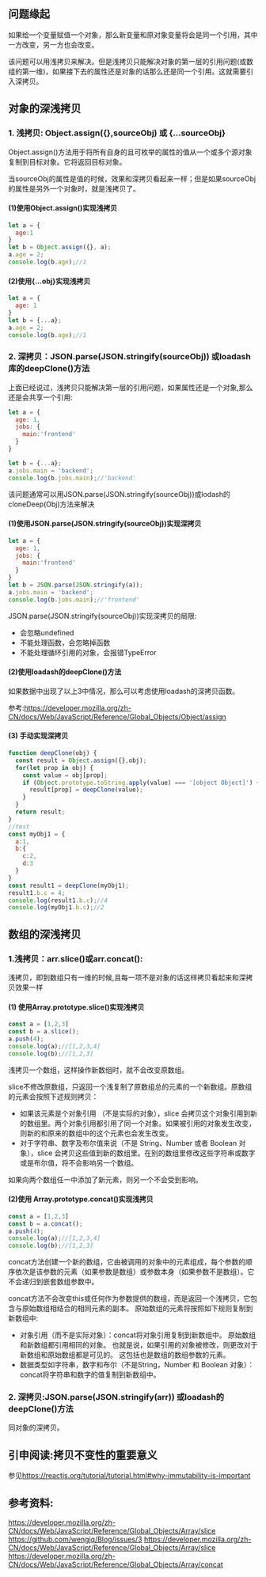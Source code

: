 
## 问题缘起

如果给一个变量赋值一个对象，那么新变量和原对象变量将会是同一个引用，其中一方改变，另一方也会改变。

该问题可以用浅拷贝来解决。但是浅拷贝只能解决对象的第一层的引用问题(或数组的第一维)，如果接下去的属性还是对象的话那么还是同一个引用。这就需要引入深拷贝。



## 对象的深浅拷贝
### 1. 浅拷贝: Object.assign({},sourceObj) 或 {...sourceObj}
Object.assign()方法用于将所有自身的且可枚举的属性的值从一个或多个源对象复制到目标对象。它将返回目标对象。

当sourceObj的属性是值的时候，效果和深拷贝看起来一样；但是如果sourceObj的属性是另外一个对象时，就是浅拷贝了。

#### (1)使用Object.assign()实现浅拷贝

```js
let a = {
  age:1
}
let b = Object.assign({}, a);
a.age = 2;
console.log(b.age);//1
```

#### (2)使用{...obj}实现浅拷贝

```js
let a = {
  age: 1
}
let b = {...a};
a.age = 2;
console.log(b.age);//1
```

### 2. 深拷贝：JSON.parse(JSON.stringify(sourceObj)) 或loadash库的deepClone()方法
上面已经说过，浅拷贝只能解决第一层的引用问题，如果属性还是一个对象,那么还是会共享一个引用:

```js
let a = {
  age: 1,
  jobs: {
    main:'frontend'
  }
}

let b = {...a};
a.jobs.main = 'backend';
console.log(b.jobs.main);//'backend'

```

该问题通常可以用JSON.parse(JSON.stringify(sourceObj))或lodash的cloneDeep(Obj)方法来解决

#### (1)使用JSON.parse(JSON.stringify(sourceObj))实现深拷贝

```js
let a = {
  age: 1,
  jobs: {
    main:'frontend'
  }
}
let b = JSON.parse(JSON.stringify(a));
a.jobs.main = 'backend';
console.log(b.jobs.main);//'frontend'

```

JSON.parse(JSON.stringify(sourceObj))实现深拷贝的局限:
- 会忽略undefined
- 不能处理函数，会忽略掉函数
- 不能处理循环引用的对象，会报错TypeError

#### (2)使用loadash的deepClone()方法
如果数据中出现了以上3中情况，那么可以考虑使用loadash的深拷贝函数。

参考:<https://developer.mozilla.org/zh-CN/docs/Web/JavaScript/Reference/Global_Objects/Object/assign>

#### (3) 手动实现深拷贝
```js
function deepClone(obj) {
  const result = Object.assign({},obj);
  for(let prop in obj) {
    const value = obj[prop];
    if (Object.prototype.toString.apply(value) === '[object Object]') {
      result[prop] = deepClone(value);
    }
  }
  return result;
}
//test
const myObj1 = {
  a:1,
  b:{
    c:2,
    d:3
  }
}
const result1 = deepClone(myObj1);
result1.b.c = 4;
console.log(result1.b.c);//4
console.log(myObj1.b.c);//2
```
## 数组的深浅拷贝
### 1.浅拷贝：arr.slice()或arr.concat():
浅拷贝，即到数组只有一维的时候,且每一项不是对象的话这样拷贝看起来和深拷贝效果一样

#### (1) 使用Array.prototype.slice()实现浅拷贝
```js
const a = [1,2,3]
const b = a.slice();
a.push(4);
console.log(a);//[1,2,3,4]
console.log(b);//[1,2,3]
```
浅拷贝一个数组，这样操作新数组时，就不会改变原数组。

slice不修改原数组，只返回一个浅复制了原数组总的元素的一个新数组。原数组的元素会按照下述规则拷贝：
- 如果该元素是个对象引用 （不是实际的对象），slice 会拷贝这个对象引用到新的数组里。两个对象引用都引用了同一个对象。如果被引用的对象发生改变，则新的和原来的数组中的这个元素也会发生改变。
- 对于字符串、数字及布尔值来说（不是 String、Number 或者 Boolean 对象），slice 会拷贝这些值到新的数组里。在别的数组里修改这些字符串或数字或是布尔值，将不会影响另一个数组。

如果向两个数组任一中添加了新元素，则另一个不会受到影响。

#### (2)使用 Array.prototype.concat()实现浅拷贝
```js
const a = [1,2,3]
const b = a.concat();
a.push(4);
console.log(a);//[1,2,3,4]
console.log(b);//[1,2,3]
```

concat方法创建一个新的数组，它由被调用的对象中的元素组成，每个参数的顺序依次是该参数的元素（如果参数是数组）或参数本身（如果参数不是数组）。它不会递归到嵌套数组参数中。

concat方法不会改变this或任何作为参数提供的数组，而是返回一个浅拷贝，它包含与原始数组相结合的相同元素的副本。 原始数组的元素将按照如下规则复制到新数组中:

- 对象引用（而不是实际对象）：concat将对象引用复制到新数组中。 原始数组和新数组都引用相同的对象。 也就是说，如果引用的对象被修改，则更改对于新数组和原始数组都是可见的。 这包括也是数组的数组参数的元素。
- 数据类型如字符串，数字和布尔（不是String，Number 和 Boolean 对象）：concat将字符串和数字的值复制到新数组中。



### 2. 深拷贝:JSON.parse(JSON.stringify(arr)) 或loadash的deepClone()方法

同对象的深拷贝。

## 引申阅读:拷贝不变性的重要意义
参见<https://reactjs.org/tutorial/tutorial.html#why-immutability-is-important>

## 参考资料:
<https://developer.mozilla.org/zh-CN/docs/Web/JavaScript/Reference/Global_Objects/Array/slice>
<https://github.com/wengjq/Blog/issues/3>
<https://developer.mozilla.org/zh-CN/docs/Web/JavaScript/Reference/Global_Objects/Array/slice>
<https://developer.mozilla.org/zh-CN/docs/Web/JavaScript/Reference/Global_Objects/Array/concat>
